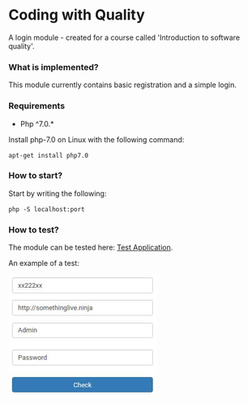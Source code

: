 # Coding with Quality
A login module - created for a course called 'Introduction to software quality'.

### What is implemented?
This module currently contains basic registration and a simple login. 

### Requirements
* Php ^7.0.*

Install php-7.0 on Linux with the following command:
        
    apt-get install php7.0

### How to start?
Start by writing the following:
    
    php -S localhost:port

### How to test?
The module can be tested here:
[Test Application](http://csquiz.lnu.se:82/).

An example of a test:

![test example](/example-test.png)

